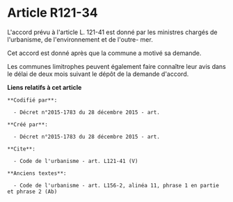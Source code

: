 # Article R121-34

L'accord prévu à l'article L. 121-41 est donné par les ministres chargés de l'urbanisme, de l'environnement et de l'outre-
mer. 

Cet accord est donné après que la commune a motivé sa demande. 

Les communes limitrophes peuvent également faire connaître leur avis dans le délai de deux mois suivant le dépôt de la
demande d'accord.

**Liens relatifs à cet article**

	**Codifié par**:

	  - Décret n°2015-1783 du 28 décembre 2015 - art.

	**Créé par**:

	  - Décret n°2015-1783 du 28 décembre 2015 - art.

	**Cite**:

	  - Code de l'urbanisme - art. L121-41 (V)

	**Anciens textes**:

	  - Code de l'urbanisme - art. L156-2, alinéa 11, phrase 1 en partie et phrase 2 (Ab)
